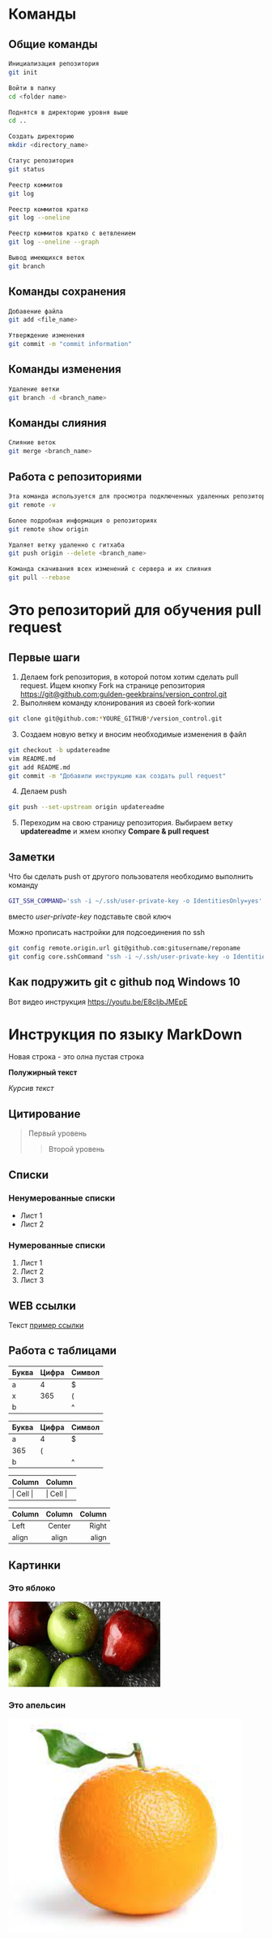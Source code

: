 # Команды

## Общие команды

```sh
Инициализация репозитория
git init
```

```sh
Войти в папку
cd <folder name>
```

```sh
Поднятся в директорию уровня выше
cd ..
```

```sh
Создать директорию
mkdir <directory_name>
```

```sh
Статус репозитория
git status
```

```sh
Реестр коммитов
git log 
```

```sh
Реестр коммитов кратко
git log --oneline
```

```sh
Реестр коммитов кратко с ветвлением
git log --oneline --graph
```

```sh
Вывод имеющихся веток
git branch
```

## Команды сохранения

```sh
Добавение файла
git add <file_name>
```

```sh
Утверждение изменения
git commit -m "commit information"
```

## Команды изменения

```sh
Удаление ветки
git branch -d <branch_name>
```

## Команды слияния

```sh
Слияние веток
git merge <branch_name>
```

## Работа с репозиториями

```sh
Эта команда используется для просмотра подключенных удаленных репозиториев
git remote -v 
```

```sh
Более подробная информация о репозиториях
git remote show origin
```

```sh
Удаляет ветку удаленно с гитхаба
git push origin --delete <branch_name>
```

```sh
Команда скачивания всех изменений с сервера и их слияния
git pull --rebase
```


# Это репозиторий для обучения pull request

## Первые шаги

1. Делаем fork репозитория, в которой потом хотим сделать pull request. Ищем кнопку Fork на странице репозитория <https://git@github.com:gulden-geekbrains/version_control.git>
2. Выполняем команду клонирования из своей fork-копии
```sh
git clone git@github.com:*YOURE_GITHUB*/version_control.git
```
3. Создаем новую ветку и вносим необходимые изменения в файл
```sh
git checkout -b updatereadme
vim README.md
git add README.md
git commit -m "Добавили инструкцию как создать pull request"
```
4. Делаем push  
```sh
git push --set-upstream origin updatereadme
```
5. Переходим на свою страницу репозитория. Выбираем ветку **updatereadme** и жмем кнопку **Compare & pull request**

## Заметки

Что бы сделать push от другого пользователя необходимо выполнить команду
```sh
GIT_SSH_COMMAND='ssh -i ~/.ssh/user-private-key -o IdentitiesOnly=yes' git push git@github.com:gulden-geekbrains/version_control.git
```

вместо *user-private-key* подставьте свой ключ

Можно прописать настройки для подсоединения по ssh
```sh
git config remote.origin.url git@github.com:gitusername/reponame
git config core.sshCommand "ssh -i ~/.ssh/user-private-key -o IdentitiesOnly=yes"
```
## Как подружить git с github под Windows 10

Вот видео инструкция https://youtu.be/E8cIjbJMEpE


# Инструкция по языку MarkDown

Новая строка - это олна пустая строка

**Полужирный текст**

*Курсив текст*

## Цитирование
> Первый уровень
>> Второй уровень

## Списки
### Ненумерованные списки
* Лист 1
* Лист 2
### Нумерованные списки
1. Лист 1
2. Лист 2
3. Лист 3

## WEB ссылки
Текст [пример ссылки](http.example.com "Всплывающая подсказка")

## Работа с таблицами

Буква | Цифра | Символ
------ | ------|----------
a      | 4     | $
x      | 365    | (
b      |       | ^  

Буква|Цифра|Символ
---|---|---
a|4|$
 |365|(
b| |^  

Column | Column
------ | ------
\| Cell \|| \| Cell \|  


Column | Column | Column
:----- | :----: | -----:
Left   | Center | Right
align  | align  | align

## Картинки

### Это яблоко

![apple](apple.jpg)

### Это апельсин

![orange](orange.png)